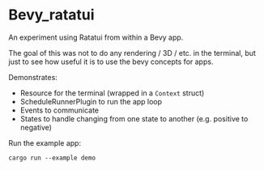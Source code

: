 # Bevy_ratatui

An experiment using Ratatui from within a Bevy app.

The goal of this was not to do any rendering / 3D / etc. in the terminal, but just to see how useful
it is to use the bevy concepts for apps.

Demonstrates:

- Resource for the terminal (wrapped in a `Context` struct)
- ScheduleRunnerPlugin to run the app loop
- Events to communicate
- States to handle changing from one state to another (e.g. positive to negative)

Run the example app:

```shell
cargo run --example demo
```
